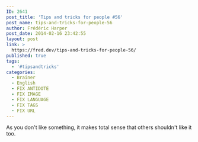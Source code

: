 ```yaml
---
ID: 2641
post_title: 'Tips and tricks for people #56'
post_name: tips-and-tricks-for-people-56
author: Frédéric Harper
post_date: 2014-02-16 23:42:55
layout: post
link: >
  https://fred.dev/tips-and-tricks-for-people-56/
published: true
tags:
  - '#tipsandtricks'
categories:
  - Brainer
  - English
  - FIX ANTIDOTE
  - FIX IMAGE
  - FIX LANGUAGE
  - FIX TAGS
  - FIX URL
---
```

<p>As you don't like something, it makes total sense that others shouldn't like it too.</p> 